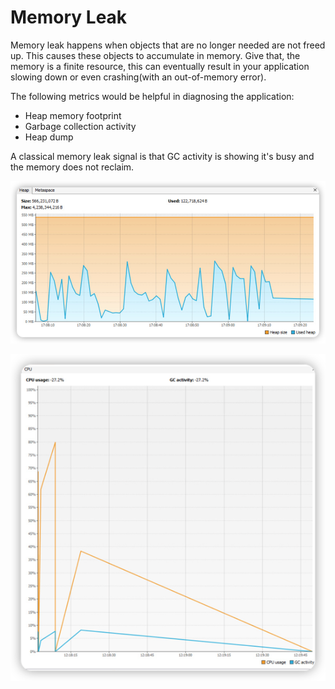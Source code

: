 # Memory Leak 

Memory leak happens when objects that are no longer needed are not freed up. This causes these
objects to accumulate in memory. Give that, the memory is a finite resource, this can eventually 
result in your application slowing down or even crashing(with an out-of-memory error).

The following metrics would be helpful in diagnosing the application:
* Heap memory footprint
* Garbage collection activity 
* Heap dump 


A classical memory leak signal is that GC activity is showing it's busy and the memory does not reclaim.


![img_12.png](img_12.png)

![img_13.png](img_13.png)